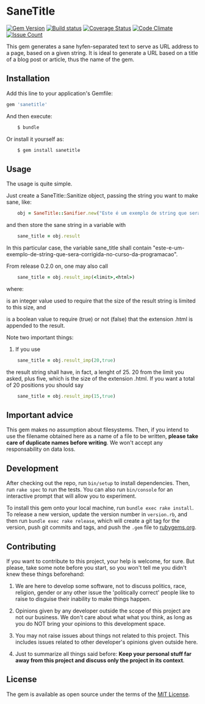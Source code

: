 # SaneTitle

[![Gem Version](https://badge.fury.io/rb/sanetitle.svg)](https://badge.fury.io/rb/sanetitle)
[![Build status](https://travis-ci.org/EdDeAlmeidaJr/sanetitle.svg?branch=master)](https://travis-ci.org/EdDeAlmeidaJr/sanetitle.svg?branch=master)
[![Coverage Status](https://coveralls.io/repos/github/EdDeAlmeidaJr/sanetitle/badge.svg?branch=master)](https://coveralls.io/github/EdDeAlmeidaJr/sanetitle?branch=master)
[![Code Climate](https://codeclimate.com/repos/56b8b4bb67fabe0fbc00274f/badges/ff71f9b0b75afbb85416/gpa.svg)](https://codeclimate.com/repos/56b8b4bb67fabe0fbc00274f/feed)
[![Issue Count](https://codeclimate.com/repos/56b8b4bb67fabe0fbc00274f/badges/ff71f9b0b75afbb85416/issue_count.svg)](https://codeclimate.com/repos/56b8b4bb67fabe0fbc00274f/feed)


This gem generates a sane hyfen-separated text to serve as URL address to a page, based on a given string. It is ideal to generate a URL based on a title of a blog post or article, thus the name of the gem.

## Installation

Add this line to your application's Gemfile:

```ruby
gem 'sanetitle'
```

And then execute:

```bash
    $ bundle
```

Or install it yourself as:

```bash
    $ gem install sanetitle
```

## Usage

The usage is quite simple. 

Just create a SaneTitle::Sanitize object, passing the string you want to make sane, like:

```ruby
    obj = SaneTitle::Sanifier.new("Este é um exemplo de string que será corrigida no curso da programação")
```

and then store the sane string in a variable with

```ruby
    sane_title = obj.result
```

In this particular case, the variable sane_title shall contain "este-e-um-exemplo-de-string-que-sera-corrigida-no-curso-da-programacao".

From release 0.2.0 on, one may also call

```ruby
    sane_title = obj.result_imp(<limit>,<html>)
```

where:

<limit> is an integer value used to require that the size of the result string is limited to this size, and
<html> is a boolean value to require (true) or not (false) that the extension .html is appended to the result.

Note two important things:

1) If you use

```ruby
    sane_title = obj.result_imp(20,true)
```

the result string shall have, in fact, a lenght of 25. 20 from the limit you asked, plus five, which is the size of the extension .html. If you want a total of 20 positions you should say

```ruby
    sane_title = obj.result_imp(15,true)
```

## Important advice

This gem makes no assumption about filesystems. Then, if you intend to use the filename obtained here as a name of a file to be written, **please take care of duplicate names before writing**. We won't accept any responsability on data loss.

## Development

After checking out the repo, run `bin/setup` to install dependencies. Then, run `rake spec` to run the tests. You can also run `bin/console` for an interactive prompt that will allow you to experiment.

To install this gem onto your local machine, run `bundle exec rake install`. To release a new version, update the version number in `version.rb`, and then run `bundle exec rake release`, which will create a git tag for the version, push git commits and tags, and push the `.gem` file to [rubygems.org](https://rubygems.org).

## Contributing

If you want to contribute to this project, your help is welcome, for sure. But please, take some note before you start, so you won't tell me you didn't knew these things beforehand:

01) We are here to develop some software, not to discuss politics, race, religion, gender or any other issue the 'politically correct' people like to raise to disguise their inability to make things happen.

02) Opinions given by any developer outside the scope of this project are not our business. We don't care about what what you think, as long as you do NOT bring your opinions to this development space.

03) You may not raise issues about things not related to this project. This includes issues related to other developer's opinions given outside here.

04) Just to summarize all things said before: **Keep your personal stuff far away from this project and discuss only the project in its context**.

## License

The gem is available as open source under the terms of the [MIT License](http://opensource.org/licenses/MIT).

